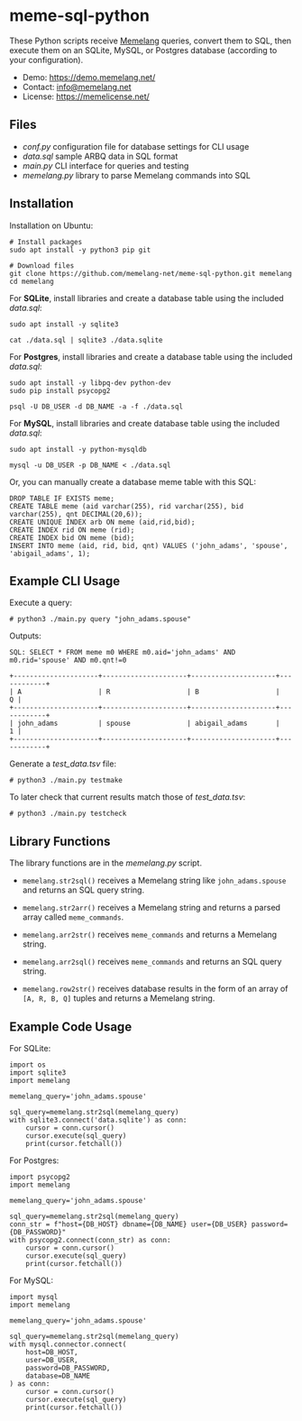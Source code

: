 # meme-sql-python
These Python scripts receive [Memelang](https://memelang.net/) queries, convert them to SQL, then execute them on an SQLite, MySQL, or Postgres database (according to your configuration). 
* Demo: https://demo.memelang.net/
* Contact: info@memelang.net
* License: https://memelicense.net/


## Files
* *conf.py* configuration file for database settings for CLI usage
* *data.sql* sample ARBQ data in SQL format
* *main.py* CLI interface for queries and testing
* *memelang.py* library to parse Memelang commands into SQL


## Installation

Installation on Ubuntu:

	# Install packages
	sudo apt install -y python3 pip git
	
	# Download files
	git clone https://github.com/memelang-net/meme-sql-python.git memelang
	cd memelang

For **SQLite**, install libraries and create a database table using the included *data.sql*:

	sudo apt install -y sqlite3
	
	cat ./data.sql | sqlite3 ./data.sqlite

For **Postgres**, install libraries and create a database table using the included *data.sql*:

	sudo apt install -y libpq-dev python-dev
	sudo pip install psycopg2

	psql -U DB_USER -d DB_NAME -a -f ./data.sql


For **MySQL**, install libraries and create database table using the included *data.sql*:

	sudo apt install -y python-mysqldb

	mysql -u DB_USER -p DB_NAME < ./data.sql


Or, you can manually create a database meme table with this SQL:

	DROP TABLE IF EXISTS meme;
	CREATE TABLE meme (aid varchar(255), rid varchar(255), bid varchar(255), qnt DECIMAL(20,6));
	CREATE UNIQUE INDEX arb ON meme (aid,rid,bid);
	CREATE INDEX rid ON meme (rid);
	CREATE INDEX bid ON meme (bid);
	INSERT INTO meme (aid, rid, bid, qnt) VALUES ('john_adams', 'spouse', 'abigail_adams', 1);


## Example CLI Usage

Execute a query:

	# python3 ./main.py query "john_adams.spouse"

Outputs:

	SQL: SELECT * FROM meme m0 WHERE m0.aid='john_adams' AND m0.rid='spouse' AND m0.qnt!=0
	
	+---------------------+---------------------+---------------------+------------+
	| A                   | R                   | B                   |          Q |
	+---------------------+---------------------+---------------------+------------+
	| john_adams          | spouse              | abigail_adams       |          1 |
	+---------------------+---------------------+---------------------+------------+

Generate a *test_data.tsv* file:

	# python3 ./main.py testmake

To later check that current results match those of *test_data.tsv*:

	# python3 ./main.py testcheck


## Library Functions

The library functions are in the *memelang.py* script.

* `memelang.str2sql()` receives a Memelang string like `john_adams.spouse` and returns an SQL query string.

* `memelang.str2arr()` receives a Memelang string and returns a parsed array called `meme_commands`.

* `memelang.arr2str()` receives `meme_commands` and returns a Memelang string.

* `memelang.arr2sql()` receives `meme_commands` and returns an SQL query string.

* `memelang.row2str()` receives database results in the form of an array of `[A, R, B, Q]` tuples and returns a Memelang string.


## Example Code Usage

For SQLite:

	import os
	import sqlite3
	import memelang
	
	memelang_query='john_adams.spouse'

	sql_query=memelang.str2sql(memelang_query)
	with sqlite3.connect('data.sqlite') as conn:
		cursor = conn.cursor()
		cursor.execute(sql_query)
		print(cursor.fetchall())

For Postgres:

	import psycopg2
	import memelang
	
	memelang_query='john_adams.spouse'
	
	sql_query=memelang.str2sql(memelang_query)
	conn_str = f"host={DB_HOST} dbname={DB_NAME} user={DB_USER} password={DB_PASSWORD}"
	with psycopg2.connect(conn_str) as conn:
		cursor = conn.cursor()
		cursor.execute(sql_query)
		print(cursor.fetchall())

For MySQL:

	import mysql
	import memelang
	
	memelang_query='john_adams.spouse'
	
	sql_query=memelang.str2sql(memelang_query)
	with mysql.connector.connect(
		host=DB_HOST,
		user=DB_USER,
		password=DB_PASSWORD,
		database=DB_NAME
	) as conn:
		cursor = conn.cursor()
		cursor.execute(sql_query)
		print(cursor.fetchall())

